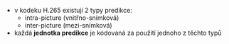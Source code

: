 ﻿- v kodeku H.265 existují 2 typy predikce:
	- intra-picture (vnitřno-snímková)
	- inter-picture (mezi-snímková)
- každá **jednotka predikce** je kódovaná za použití jednoho z těchto typů